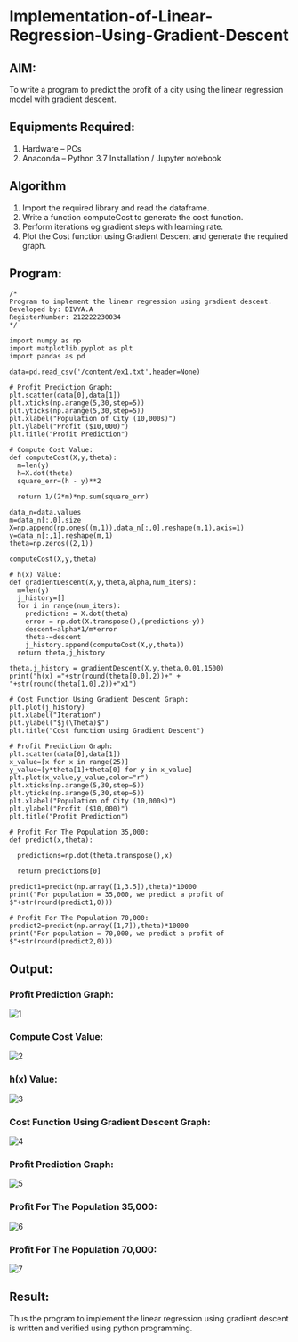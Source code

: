 # Implementation-of-Linear-Regression-Using-Gradient-Descent

## AIM:
To write a program to predict the profit of a city using the linear regression model with gradient descent.

## Equipments Required:
1. Hardware – PCs
2. Anaconda – Python 3.7 Installation / Jupyter notebook

## Algorithm
1. Import the required library and read the dataframe.
2. Write a function computeCost to generate the cost function.
3. Perform iterations og gradient steps with learning rate.
4. Plot the Cost function using Gradient Descent and generate the required graph.

## Program:
```
/*
Program to implement the linear regression using gradient descent.
Developed by: DIVYA.A
RegisterNumber: 212222230034
*/

import numpy as np
import matplotlib.pyplot as plt
import pandas as pd

data=pd.read_csv('/content/ex1.txt',header=None)

# Profit Prediction Graph:
plt.scatter(data[0],data[1])
plt.xticks(np.arange(5,30,step=5))
plt.yticks(np.arange(5,30,step=5))
plt.xlabel("Population of City (10,000s)")
plt.ylabel("Profit ($10,000)")
plt.title("Profit Prediction")

# Compute Cost Value:
def computeCost(X,y,theta):
  m=len(y)
  h=X.dot(theta)
  square_err=(h - y)**2

  return 1/(2*m)*np.sum(square_err)

data_n=data.values
m=data_n[:,0].size
X=np.append(np.ones((m,1)),data_n[:,0].reshape(m,1),axis=1)
y=data_n[:,1].reshape(m,1)
theta=np.zeros((2,1))

computeCost(X,y,theta)

# h(x) Value:
def gradientDescent(X,y,theta,alpha,num_iters):
  m=len(y)
  j_history=[]
  for i in range(num_iters):
    predictions = X.dot(theta)
    error = np.dot(X.transpose(),(predictions-y))
    descent=alpha*1/m*error
    theta-=descent
    j_history.append(computeCost(X,y,theta))
  return theta,j_history

theta,j_history = gradientDescent(X,y,theta,0.01,1500)
print("h(x) ="+str(round(theta[0,0],2))+" + "+str(round(theta[1,0],2))+"x1")

# Cost Function Using Gradient Descent Graph: 
plt.plot(j_history)
plt.xlabel("Iteration")
plt.ylabel("$j(\Theta)$")
plt.title("Cost function using Gradient Descent")

# Profit Prediction Graph:
plt.scatter(data[0],data[1])
x_value=[x for x in range(25)]
y_value=[y*theta[1]+theta[0] for y in x_value]
plt.plot(x_value,y_value,color="r")
plt.xticks(np.arange(5,30,step=5))
plt.yticks(np.arange(5,30,step=5))
plt.xlabel("Population of City (10,000s)")
plt.ylabel("Profit ($10,000)")
plt.title("Profit Prediction")

# Profit For The Population 35,000:
def predict(x,theta):

  predictions=np.dot(theta.transpose(),x)

  return predictions[0]

predict1=predict(np.array([1,3.5]),theta)*10000
print("For population = 35,000, we predict a profit of $"+str(round(predict1,0)))

# Profit For The Population 70,000:
predict2=predict(np.array([1,7]),theta)*10000
print("For population = 70,000, we predict a profit of $"+str(round(predict2,0)))
```

## Output:
### Profit Prediction Graph:
![1](https://github.com/Divya110205/Implementation-of-Linear-Regression-Using-Gradient-Descent/assets/119404855/ee154d34-a173-431c-9b2f-1acd74e69647)

### Compute Cost Value:
![2](https://github.com/Divya110205/Implementation-of-Linear-Regression-Using-Gradient-Descent/assets/119404855/ce5bf80f-56df-4e5b-aca8-1ea60d9b2f1e)

### h(x) Value:
![3](https://github.com/Divya110205/Implementation-of-Linear-Regression-Using-Gradient-Descent/assets/119404855/daaea630-af1b-4cf8-8b10-5954420b6402)

### Cost Function Using Gradient Descent Graph: 
![4](https://github.com/Divya110205/Implementation-of-Linear-Regression-Using-Gradient-Descent/assets/119404855/9da26a5c-4bfc-4980-b409-663f6c60f0d8)

### Profit Prediction Graph:
![5](https://github.com/Divya110205/Implementation-of-Linear-Regression-Using-Gradient-Descent/assets/119404855/ec8b7230-395e-45f9-bca4-8dfbbc487665)

### Profit For The Population 35,000:
![6](https://github.com/Divya110205/Implementation-of-Linear-Regression-Using-Gradient-Descent/assets/119404855/35c73450-b194-44bd-af3a-284891326df1)

### Profit For The Population 70,000:
![7](https://github.com/Divya110205/Implementation-of-Linear-Regression-Using-Gradient-Descent/assets/119404855/a486074e-d669-4d0f-9092-78aa7b7be4be)

## Result:
Thus the program to implement the linear regression using gradient descent is written and verified using python programming.
